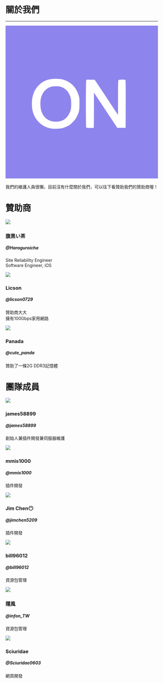 <div class="container">
    <div class="row">
        <h1>關於我們</h1>
        <hr>
    </div>
    <div class="row">
        <div class="col-sm"></div>
        <div class="col-sm">
            <div class="row">
                <img src="/assets/logo.svg">
            </div>
        </div>
        <div class="col-sm"></div>
    </div>
    <div class="row">
        <div class="col mt-5 text-center">
            <p>
                我們的維護人員很懶，目前沒有什麼關於我們，可以往下看贊助我們的贊助商喔！
            </p>
        </div>
    </div>
    <div class="row">
        <h1>贊助商</h1>
    </div>
    <div class="row">
        <div class="col-sm">
            <div class="row profile_img_row"><img class="profile_img" src="//www.gravatar.com/avatar/e12bdfd4cc9f62d7728a973dbb854344?s=512"></div>
            <div class="row"><div class="col text-center"><h3>腹黒い茶</h3></div></div>
            <div class="row"><div class="col text-center"><h5>@Haraguroicha</h5></div></div>
            <div class="row"><div class="col text-center">
                <p>Site Reliability Engineer<br> Software Engineer, iOS</p>
            </div></div>
            <div class="row"><div class="col text-center">
                <a class="fab fa-github fa-2x" href="https://github.com/haraguroicha"></a>
            </div></div>
        </div>
        <div class="col-sm">
            <div class="row profile_img_row"><img class="profile_img" src="//www.gravatar.com/avatar/fd38f5219d460c0d348a9a1d78256e65?s=512"></div>
            <div class="row"><div class="col text-center"><h3>Licson</h3></div></div>
            <div class="row"><div class="col text-center"><h5>@licson0729</h5></div></div>
            <div class="row"><div class="col text-center">
                <p>贊助商大大<br>
                擁有100Gbps家用網路</p>
            </div></div>
            <div class="row"><div class="col text-center">
                <a class="fas fa-globe fa-2x" href="https://licson.net"></a>
            </div></div>
        </div>
        <div class="col-sm">
            <div class="row profile_img_row"><img class="profile_img" src="//www.gravatar.com/avatar/857bd3a15be7c2ba7dd9c5cee284678c?s=512"></div>
            <div class="row"><div class="col text-center"><h3>Panada</h3></div></div>
            <div class="row"><div class="col text-center"><h5>@cute_panda</h5></div></div>
            <div class="row"><div class="col text-center">
                <p>贊助了一條2G DDR3記憶體</p>
            </div></div>
        </div>
    </div> 
    <div class="row">
        <h1>團隊成員</h1>
    </div>
    <div class="row">
        <div class="col-sm">
            <div class="row profile_img_row"><img class="profile_img" src="//www.gravatar.com/avatar/8ec675a5b0fdd9237a8d4f5d27f38790?s=512"></div>
            <div class="row"><div class="col text-center"><h3>james58899</h3></div></div>
            <div class="row"><div class="col text-center"><h5>@james58899</h5></div></div>
            <div class="row"><div class="col text-center">
                <p>創始人兼插件開發兼伺服器維護</p>
            </div></div>
            <div class="row"><div class="col text-center">
                <a class="fab fa-github fa-2x" href="https://github.com/james58899"></a>
            </div></div>
        </div>
        <div class="col-sm">
            <div class="row profile_img_row"><img class="profile_img" src="//www.gravatar.com/avatar/e87e572d5235f1f97ac9a4b13bf03eaf?s=512"></div>
            <div class="row"><div class="col text-center"><h3>mmis1000</h3></div></div>
            <div class="row"><div class="col text-center"><h5>@mmis1000</h5></div></div>
            <div class="row"><div class="col text-center">
                <p>插件開發</p>
            </div></div>
            <div class="row"><div class="col text-center">
                <a class="fab fa-github fa-2x" href="https://github.com/mmis1000"></a>
                <a class="fas fa-globe fa-2x" href="https://mmis1000.me"></a>
            </div></div>
        </div>
        <div class="col-sm">
            <div class="row profile_img_row"><img class="profile_img" src="//www.gravatar.com/avatar/537a70f67334c4d1dde928ceda1663ce?s=512"></div>
            <div class="row"><div class="col text-center"><h3>Jim Chen😶</h3></div></div>
            <div class="row"><div class="col text-center"><h5>@jimchen5209</h5></div></div>
            <div class="row"><div class="col text-center">
                <p>插件開發</p>
            </div></div>
            <div class="row"><div class="col text-center">
                <a class="fab fa-github fa-2x" href="https://github.com/jimchen5209"></a>
            </div></div>
        </div>
    </div>
        <div class="row">
        <div class="col-sm">
            <div class="row profile_img_row"><img class="profile_img" src="//www.gravatar.com/avatar/e4dcffdb308f56412b43569a9593f8ec?s=512"></div>
            <div class="row"><div class="col text-center"><h3>bill96012</h3></div></div>
            <div class="row"><div class="col text-center"><h5>@bill96012</h5></div></div>
            <div class="row"><div class="col text-center">
                <p>資源包管理</p>
            </div></div>
            <div class="row"><div class="col text-center">
                <a class="fab fa-github fa-2x" href="https://github.com/bill96012"></a>
            </div></div>
        </div>
        <div class="col-sm">
            <div class="row profile_img_row"><img class="profile_img" src="//s.gravatar.com/avatar/de357c5464b2178796394c0006be0467?s=512"></div>
            <div class="row"><div class="col text-center"><h3>隱風</h3></div></div>
            <div class="row"><div class="col text-center"><h5>@infon_TW</h5></div></div>
            <div class="row"><div class="col text-center">
                <p>資源包管理</p>
            </div></div>
            <div class="row"><div class="col text-center">
                <a class="fab fa-github fa-2x" href="https://github.com/Gabriele"></a>
            </div></div>
        </div>
        <div class="col-sm">
            <div class="row profile_img_row"><img class="profile_img" src="//www.gravatar.com/avatar/60ce6b00bae88e0ff15c9480a9ce92f5?s=512"></div>
            <div class="row"><div class="col text-center"><h3>Sciuridae</h3></div></div>
            <div class="row"><div class="col text-center"><h5>@Sciuridae0603</h5></div></div>
            <div class="row"><div class="col text-center">
                <p>網頁開發</p>
            </div></div>
            <div class="row"><div class="col text-center">
                <a class="fab fa-github fa-2x" href="https://github.com/Sciuridae0603"></a>
                <a class="fas fa-globe fa-2x" href="https://sciuridae.me"></a>
            </div></div>
        </div>
    </div>
</div>

<link rel="stylesheet" href="https://use.fontawesome.com/releases/v5.2.0/css/all.css" integrity="sha384-hWVjflwFxL6sNzntih27bfxkr27PmbbK/iSvJ+a4+0owXq79v+lsFkW54bOGbiDQ" crossorigin="anonymous">
